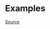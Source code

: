 


# Examples


[Source](http://www.rubydoc.info/gems/rubocop/RuboCop/Cop/Rails/ReversibleMigration)